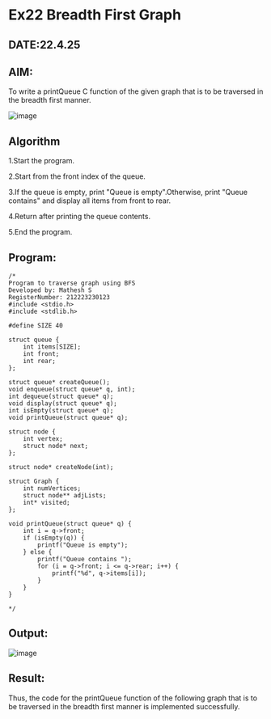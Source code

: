 # Ex22 Breadth First Graph
## DATE:22.4.25
## AIM:
To write a printQueue C function of the given graph that is to be traversed in the breadth first manner.

![image](https://github.com/user-attachments/assets/f483f48c-6af0-4027-a993-01c108a50933)


## Algorithm
1.Start the program.

2.Start from the front index of the queue.

3.If the queue is empty, print "Queue is empty".Otherwise, print "Queue contains" and display all items from front to rear.

4.Return after printing the queue contents.

5.End the program.

## Program:
```
/*
Program to traverse graph using BFS
Developed by: Mathesh S
RegisterNumber: 212223230123
#include <stdio.h>
#include <stdlib.h>

#define SIZE 40

struct queue {
    int items[SIZE];
    int front;
    int rear;
};

struct queue* createQueue();
void enqueue(struct queue* q, int);
int dequeue(struct queue* q);
void display(struct queue* q);
int isEmpty(struct queue* q);
void printQueue(struct queue* q);

struct node {
    int vertex;
    struct node* next;
};

struct node* createNode(int);

struct Graph {
    int numVertices;
    struct node** adjLists;
    int* visited;
};

void printQueue(struct queue* q) {
    int i = q->front;
    if (isEmpty(q)) {
        printf("Queue is empty");
    } else {
        printf("Queue contains ");
        for (i = q->front; i <= q->rear; i++) {
            printf("%d", q->items[i]);
        }
    }
}
 
*/
```

## Output:

![image](https://github.com/user-attachments/assets/bd518f83-340d-4486-b3d3-9fc1a09b6773)


## Result:
Thus, the code for the printQueue function of the following graph that is to be traversed in the breadth first manner is implemented successfully.
